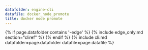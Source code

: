 ```yaml
---
datafolder: engine-cli
datafile: docker_node_promote
title: docker node promote
---
```

<!--
Sorry, but the contents of this page are automatically generated from
Docker's source code. If you want to suggest a change to the text that appears
here, you'll need to find the string by searching this repo:

https://www.github.com/docker/cli
-->
{% if page.datafolder contains '-edge' %}
  {% include edge_only.md section="cliref" %}
{% endif %}
{% include cli.md datafolder=page.datafolder datafile=page.datafile %}
